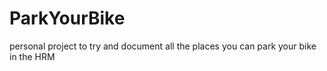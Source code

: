 # ParkYourBike
personal project to try and document all the places you can park your bike in the HRM
